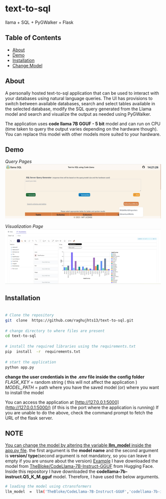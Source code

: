 
# text-to-sql

llama + SQL + PyGWalker + Flask

## Table of Contents

- [About](#about)
- [Demo](#demo)
- [Installation](#installation)
- [Change Model](#note)

## About

A personally hosted text-to-sql application that can be used to interact with your databases using natural language queries. The UI has provisions to switch between available databases, search and select tables available in the selected database, modify the SQL query generated from the Llama model and search and visualize the output as needed using PyGWalker.

The application uses **code llama 7B GGUF - 5 bit** model and can run on CPU (time taken to query the output varies depending on the hardware though).  
You can replace this model with other models more suited to your hardware.

## Demo

*Query Pages*
![application screenshots](llama_git.gif)


*Visualization Page*
![PyGWalker render](pygwalker.jpg)
  

## Installation

  
```bash

# Clone the repository
git  clone  https://github.com/raghujhts13/text-to-sql.git

# change directory to where files are present
cd text-to-sql

# install the required libraries using the requirements.txt
pip  install  -r  requirements.txt

# start the application
python app.py
```
**change the user credentials in the .env file inside the config folder**
*FLASK_KEY* = random string ( this will not affect the application )
*MODEL_PATH* = path where you have the saved model (or) where you want to install the model

You can access the application at [http://127.0.0.1:5000](http://127.0.0.1:5000/) (if this is the port where the application is running)
If you are unable to do the above, check the command prompt to fetch the URL of the flask server.

## NOTE

<u>You can change the model by altering the variable **llm_model** inside the app.py file</u>. the first argument is the **model name** and the second argument is **version/ type**(second argument is not mandatory, so you can leave it empty if you are unsure about the version)
<u>Example</u>
I have downloaded the model from [TheBloke/CodeLlama-7B-Instruct-GGUF](https://huggingface.co/TheBloke/CodeLlama-7B-Instruct-GGUF) from Hugging Face. Inside this repository I have downloaded the **codellama-7b-instruct.Q5_K_M.gguf** model. Therefore, I have used the below arguments.
```bash
# loading the model using ctransformers
llm_model  =  llm('TheBloke/CodeLlama-7B-Instruct-GGUF','codellama-7b-instruct.Q5_K_M.gguf')
```
